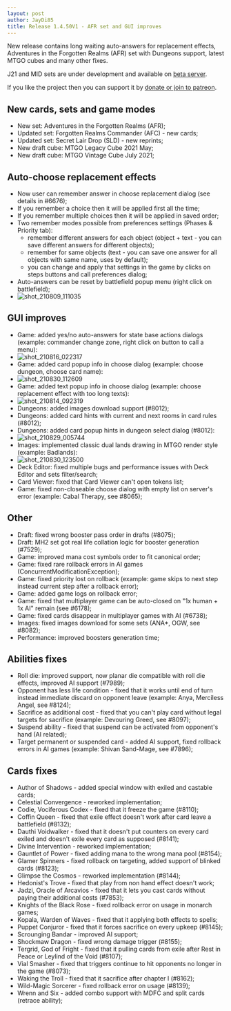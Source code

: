 ```yaml
---
layout: post
author: JayDi85
title: Release 1.4.50V1 - AFR set and GUI improves
---
```

New release contains long waiting auto-answers for replacement effects,
Adventures in the Forgotten Realms (AFR) set with Dungeons support, 
latest MTGO cubes and many other fixes.

J21 and MID sets are under development and available on [beta server](http://xmage.today/).

If you like the project then you can support it by [donate or join to patreon](http://xmage.today/#donate).

## New cards, sets and game modes
* New set: Adventures in the Forgotten Realms (AFR);
* Updated set: Forgotten Realms Commander (AFC) - new cards;
* Updated set: Secret Lair Drop (SLD) - new reprints;
* New draft cube: MTGO Legacy Cube 2021 May;
* New draft cube: MTGO Vintage Cube July 2021;

## Auto-choose replacement effects
* Now user can remember answer in choose replacement dialog (see details in #6676);
* If you remember a choice then it will be applied first all the time;
* If you remember multiple choices then it will be applied in saved order;
* Two remember modes possible from preferences settings (Phases & Priority tab):
    * remember different answers for each object (object + text - you can save different answers for different objects);
    * remember for same objects (text - you can save one answer for all objects with same name, uses by default);
    * you can change and apply that settings in the game by clicks on steps buttons and call preferences dialog;
* Auto-answers can be reset by battlefield popup menu (right click on battlefield);
* ![shot_210809_111035](https://user-images.githubusercontent.com/8344157/128672486-f4d2e81e-c7c5-4ab9-9c5e-c54635a1e58d.png)

## GUI improves
* Game: added yes/no auto-answers for state base actions dialogs (example: commander change zone, right click on button to call a menu):
* ![shot_210816_022317](https://user-images.githubusercontent.com/8344157/129494460-8b3aa864-2ff4-470f-afd0-72cb225b76b8.png)
* Game: added card popup info in choose dialog (example: choose dungeon, choose card name):
* ![shot_210830_112609](https://user-images.githubusercontent.com/8344157/131301872-faf05645-92db-482c-96de-c3179601fcd8.png)
* Game: added text popup info in choose dialog (example: choose replacement effect with too long texts):
* ![shot_210814_092319](https://user-images.githubusercontent.com/8344157/129435067-972c728d-dd84-4f9d-9c3d-46a1d341686a.png)
* Dungeons: added images download support (#8012);
* Dungeons: added card hints with current and next rooms in card rules (#8012);
* Dungeons: added card popup hints in dungeon select dialog (#8012):
* ![shot_210829_005744](https://user-images.githubusercontent.com/8344157/131230919-18b97d99-a841-49fd-82e9-356878f960b6.png)
* Images: implemented classic dual lands drawing in MTGO render style (example: Badlands):
* ![shot_210830_123500](https://user-images.githubusercontent.com/8344157/131311065-b77cb24f-9b10-4265-a61f-69d304040da0.png)
* Deck Editor: fixed multiple bugs and performance issues with Deck Editor and sets filter/search;
* Card Viewer: fixed that Card Viewer can't open tokens list;
* Game: fixed non-closeable choose dialog with empty list on server's error (example: Cabal Therapy, see #8065);

## Other
* Draft: fixed wrong booster pass order in drafts (#8075);
* Draft: MH2 set got real life collation logic for booster generation (#7529);
* Game: improved mana cost symbols order to fit canonical order;
* Game: fixed rare rollback errors in AI games (ConcurrentModificationException);
* Game: fixed priority lost on rollback (example: game skips to next step instead current step after a rollback error);
* Game: added game logs on rollback error;
* Game: fixed that multiplayer game can be auto-closed on "1x human + 1x AI" remain (see #6178);
* Game: fixed cards disappear in multiplayer games with AI (#6738);
* Images: fixed images download for some sets (ANA*, OGW, see #8082);
* Performance: improved boosters generation time;

## Abilities fixes
* Roll die: improved support, now planar die compatible with roll die effects, improved AI support (#7989);
* Opponent has less life condition - fixed that it works until end of turn instead immediate discard on opponent leave (example: Anya, Merciless Angel, see #8124);
* Sacrifice as additional cost - fixed that you can't play card without legal targets for sacrifice (example: Devouring Greed, see #8097);
* Suspend ability - fixed that suspend can be activated from opponent's hand (AI related);
* Target permanent or suspended card - added AI support, fixed rollback errors in AI games (example: Shivan Sand-Mage, see #7896);

## Cards fixes
* Author of Shadows - added special window with exiled and castable cards;
* Celestial Convergence - reworked implementation;
* Codie, Vociferous Codex - fixed that it freeze the game (#8110);
* Coffin Queen - fixed that exile effect doesn't work after card leave a battlefield (#8132);
* Dauthi Voidwalker - fixed that it doesn't put counters on every card exiled and doesn't exile every card as supposed (#8141);
* Divine Intervention - reworked implementation;
* Gauntlet of Power - fixed adding mana to the wrong mana pool (#8154);
* Glamer Spinners - fixed rollback on targeting, added support of blinked cards (#8123);
* Glimpse the Cosmos - reworked implementation (#8144);
* Hedonist's Trove - fixed that play from non hand effect doesn't work;
* Jadzi, Oracle of Arcavios - fixed that it lets you cast cards without paying their additional costs (#7853);
* Knights of the Black Rose - fixed rollback error on usage in monarch games;
* Kopala, Warden of Waves - fixed that it applying both effects to spells;
* Puppet Conjuror - fixed that it forces sacrifice on every upkeep (#8145);
* Scrounging Bandar - improved AI support;
* Shockmaw Dragon - fixed wrong damage trigger (#8155);
* Tergrid, God of Fright - fixed that it pulling cards from exile after Rest in Peace or Leylind of the Void (#8107);
* Vial Smasher - fixed that triggers continue to hit opponents no longer in the game (#8073);
* Waking the Troll - fixed that it sacrifice after chapter I (#8162);
* Wild-Magic Sorcerer - fixed rollback error on usage (#8139);
* Wrenn and Six - added combo support with MDFC and split cards (retrace ability);
